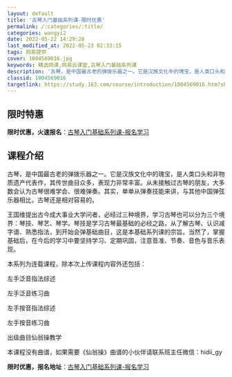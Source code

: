 ```yaml
---
layout: default
title: '古琴入门基础系列课-限时优惠'
permalink: /:categories/:title/
categories: wangyi2
date: 2022-05-22 14:29:28
last_modified_at: 2022-05-23 02:33:15
tags: 网易提供
cover: 1004569016.jpg
keywords: 精选网课,网易云课堂,古琴入门基础系列课
description: '古琴，是中国最古老的弹拨乐器之一。它是汉族文化中的瑰宝，是人类口头和非物质遗产代表作，其传世曲目众多，表现力非常丰富。从'
classid: 1004569016
targetlink: https://study.163.com/course/introduction/1004569016.htm?share=1&shareId=1025206652&utm_campaign=share&utm_medium=iphoneShare&utm_source=&utm_u=1025206652
---
```


## 限时特惠

**限时优惠，火速报名**：[古琴入门基础系列课-报名学习](https://study.163.com/course/introduction/1004569016.htm?share=1&shareId=1025206652&utm_campaign=share&utm_medium=iphoneShare&utm_source=&utm_u=1025206652)

## 课程介绍

古琴，是中国最古老的弹拨乐器之一。它是汉族文化中的瑰宝，是人类口头和非物质遗产代表作，其传世曲目众多，表现力非常丰富。从未接触过古琴的朋友，大多数会认为古琴很难学会、很难弹奏。其实，单单从弹奏技能来讲，与其他中国弹弦乐器相比，古琴还是相对容易的。

王国维提出古今成大事业大学问者，必经过三种境界，学习古琴也可以分为三个境界：琴技、琴艺、琴学。琴技是学习古琴最基础的必经之路，从了解古琴、认识减字谱、熟悉指法，到开始会弹基础曲目，这是本基础系列课的宗旨。当然了，掌握基础后，在今后的学习中要坚持学习、定期巩固，注意音准、节奏、音色与音乐表现。



本系列为连载课程，除本次上传课程内容外还包括：

左手泛音指法综述

左手泛音练习曲

左手按音指法综述

左手按音练习曲

出级曲目仙翁操教学



本课程没有曲谱，如果需要《仙翁操》曲谱的小伙伴请联系班主任微信：hidii_gy

**限时优惠，报名地址**：[古琴入门基础系列课-报名学习](https://study.163.com/course/introduction/1004569016.htm?share=1&shareId=1025206652&utm_campaign=share&utm_medium=iphoneShare&utm_source=&utm_u=1025206652)

